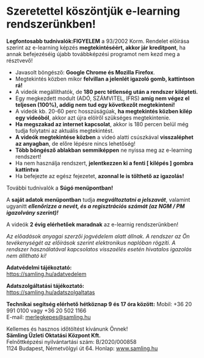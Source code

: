 # Szeretettel köszöntjük e-learning rendszerünkben!

**Legfontosabb tudnivalók:FIGYELEM** a 93/2002 Korm. Rendelet előírása szerint az e-learning képzés **megtekintéséért, akkor jár kreditpont**, ha annak befejezéséig újabb továbbképzési programot nem kezd meg a résztvevő!

* Javasolt böngésző: **Google Chrome és Mozilla Firefox**.
* Megtekintés közben mikor **felvillan a jelenlét igazoló gomb, kattintson rá!**
* A videók megállíthatók, de **180 perc tétlenség után a rendszer kilépteti.**
* Egy megkezdett modult (ADÓ, SZÁMVITEL, IFRS) **amíg nem végez el teljesen (100%), addig nem tud egy következőt megtekinteni!**
* A videók kb. 20-60 perc hosszúságúak, **ha megtekintés közben kilép egy videóból**, akkor azt újra elölről szükséges megtekintenie.
* **Ha megszakad az internet kapcsolat**, akkor is 180 percen belül még tudja folytatni az aktuális megtekintést.
* **A videók megtekintése közben** a videó alatti csúszkával **visszaléphet az anyagban**, de előre lépésre nincs lehetőség!
* **Több böngésző ablakban semmiképpen** ne nyissa meg az e-learning rendszert!
* Ha nem használja rendszert, **jelentkezzen ki a fenti [ kilépés ] gombra kattintva**
* Ha befejezte az egész fejezetet, **azonnal le is tölthető az igazolás!**

További tudnivalók a **Súgó menüpontban!**

A **saját adatok menüpontban** tudja ***megváltoztatni a jelszavát***, valamint ugyanitt ***ellenőrizze a nevét, és a regisztrációs számát (az NGM / PM igazolvány szerint)!***

A videók **2 évig elérhetőek maradnak** az e-learnig rendszerünkben!

*Az előadások anyagai szerzői jogvédelem alatt állnak. A rendszer az Ön tevékenységét az előírások szerint elektronikus naplóban rögzíti. A rendszer használatával kapcsolatos visszaélés esetén hivatalos igazolás nem állítható ki!*

**Adatvédelmi tájékoztató:**  
https://samling.hu/adatvedelem

**Adatszolgáltatási tájékoztató:**  
https://samling.hu/adatszolgaltatas

**Technikai segítség elérhető hétköznap 9 és 17 óra között:**
Mobil: +36 20 991 0100 vagy +36 20 502 1166  
E-mail: merlegkepes@samling.hu

Kellemes és hasznos időtöltést kívánunk Önnek!  
**Sämling Üzleti Oktatási Központ Kft.**  
Felnőttképzési nyilvántartási szám: B/2020/000858  
1124 Budapest, Németvölgyi út 64. Honlap: www.samling.hu